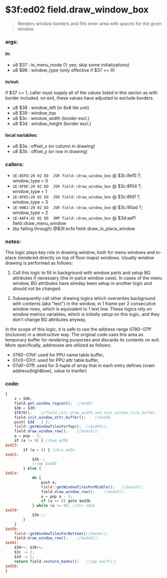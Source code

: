 ﻿


# $3f:ed02 field.draw_window_box
> Renders window borders and fills inner area with spaces for the given window

### args:

#### in:
+	u8 $37 : in_menu_mode (1: yes; skip some initializations)
+	u8 $96 : window_type (only effective if $37 == 0)

#### in/out:
if $37 == 1, caller must supply all of the values listed in this secion as with border included.
on exit, these values have adjusted to exclude borders.

+	u8 $38 : window_left (in 8x8 tile unit)
+	u8 $39 : window_top
+	u8 $3c : window_width (border excl.)
+	u8 $3d : window_height (border excl.)

#### local variables:
+	u8 $3a : offset_x (or column in drawing)
+	u8 $3b : offset_y (or row in drawing)

### callers:
+	`1E:8EFD:20 02 ED  JSR field::draw_window_box`	@ $3c:8ef5 ?; window_type = 0
+	`1E:8F0E:20 02 ED  JSR field::draw_window_box`	@ $3c:8f04 ?; window_type = 1
+	`1E:8FD5:20 02 ED  JSR field::draw_window_box`	@ $3c:8fd1 ?; window_type = 3
+	`1E:90B1:20 02 ED  JSR field::draw_window_box`	@ $3c:90ad ?; window_type = 2
+	`1E:AAF4:4C 02 ED  JMP field::draw_window_box`	@ $3d:aaf1 field::draw_menu_window
+	(by falling through) @$3f:ecfa field::draw_in_place_window

### notes:
This logic plays key role in drawing window,
both for menu windows and in-place (rendered directly on top of floor maps) windows.
Usually window drawing is performed as follows:

1.	Call this logic to fill in background with window parts
	and setup BG attributes if necessary (the in-palce window case).
	In cases of the menu window, BG attributes have alreday been setup in another logic
	and should not be changed.

2.	Subsequently call other drawing logics which overwrites background with
	contents (aka "text") in the window, in 1 frame per 2 consecutive window rows,
	which is equivalent to 1 text line.
	These logics rely on window metrics variables, which is initially setup on this logic,
	and they don't change BG attributes anyway.

In the scope of this logic, it is safe to use the address range $0780-$07ff (inclusive) in a destructive way.
The original code uses this area as temporary buffer for rendering purporses
and discards its contents on exit.
More specifically, addresses are utilized as follows:

- $0780-$07bf: used for PPU name table buffer,
- $07c0-$07cf: used for PPU attr table buffer,
- $07d0-$07ff: used for 3-tuple of array that in each entry defines (vram address(high&low), value to tranfer)

### code:
```js
{
	x = $96;
	field.get_window_region();	//$ed61
	$3b = $39;
	$f670();	//field_calc_draw_width_and_init_window_tile_buffer
	field.init_window_attr_buffer();	//$ed56
	push( $3d - 2 );
	field::getWindowTilesForTop();	//$edf6();
	field.draw_window_row();	//$edc6();
	a = pop - 2;
	if (a != 0) { //beq ed3b
$ed23:
		if (a < 0) { //bcs ed2a
$ed25:
			$3b--;
			//jmp $ed3b
		} else {
$ed2a:
			do {
				push a;
				field::getWindowTilesForMiddle();	//$ee1d();
				field.draw_window_row();	//$edc6();
				a = pop a - 2;
				if (a == 0) goto $ed3b
			} while (a >= 0); //bcs ed2a
$ed39:
			$3b--;
		}
	}
$ed3b:
	field::getWindowTilesForBottom()//$ee3e();
	field.draw_window_row();	//$edc6();
$ed41:
	$38++; $39++;
	$3c -= 2;
	$3d -= 2;
	return field.restore_banks();	//jmp $ecf5();
$ed56:
}
```



